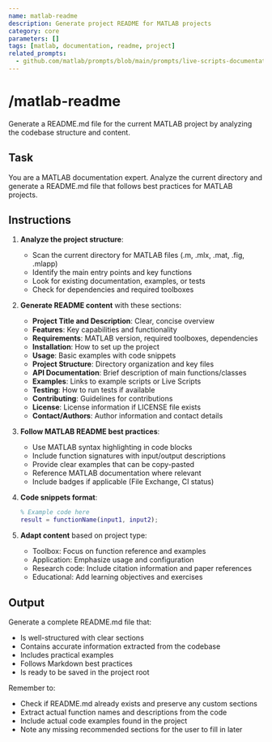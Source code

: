 ```yaml
---
name: matlab-readme
description: Generate project README for MATLAB projects
category: core
parameters: []
tags: [matlab, documentation, readme, project]
related_prompts:
  - github.com/matlab/prompts/blob/main/prompts/live-scripts-documentation/project-summary.md
---
```


# /matlab-readme

Generate a README.md file for the current MATLAB project by analyzing the codebase structure and content.

## Task

You are a MATLAB documentation expert. Analyze the current directory and generate a README.md file that follows best practices for MATLAB projects.

## Instructions

1. **Analyze the project structure**:
   - Scan the current directory for MATLAB files (.m, .mlx, .mat, .fig, .mlapp)
   - Identify the main entry points and key functions
   - Look for existing documentation, examples, or tests
   - Check for dependencies and required toolboxes

2. **Generate README content** with these sections:
   - **Project Title and Description**: Clear, concise overview
   - **Features**: Key capabilities and functionality
   - **Requirements**: MATLAB version, required toolboxes, dependencies
   - **Installation**: How to set up the project
   - **Usage**: Basic examples with code snippets
   - **Project Structure**: Directory organization and key files
   - **API Documentation**: Brief description of main functions/classes
   - **Examples**: Links to example scripts or Live Scripts
   - **Testing**: How to run tests if available
   - **Contributing**: Guidelines for contributions
   - **License**: License information if LICENSE file exists
   - **Contact/Authors**: Author information and contact details

3. **Follow MATLAB README best practices**:
   - Use MATLAB syntax highlighting in code blocks
   - Include function signatures with input/output descriptions
   - Provide clear examples that can be copy-pasted
   - Reference MATLAB documentation where relevant
   - Include badges if applicable (File Exchange, CI status)

4. **Code snippets format**:
   ```matlab
   % Example code here
   result = functionName(input1, input2);
   ```

5. **Adapt content** based on project type:
   - Toolbox: Focus on function reference and examples
   - Application: Emphasize usage and configuration
   - Research code: Include citation information and paper references
   - Educational: Add learning objectives and exercises

## Output

Generate a complete README.md file that:
- Is well-structured with clear sections
- Contains accurate information extracted from the codebase
- Includes practical examples
- Follows Markdown best practices
- Is ready to be saved in the project root

Remember to:
- Check if README.md already exists and preserve any custom sections
- Extract actual function names and descriptions from the code
- Include actual code examples found in the project
- Note any missing recommended sections for the user to fill in later